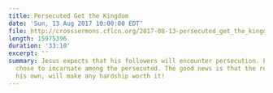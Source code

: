 ```yaml
---
title: Persecuted Get the Kingdom
date: 'Sun, 13 Aug 2017 10:00:00 EDT'
file: http://crosssermons.cflcn.org/2017-08-13-persecuted_get_the_kingdom.m4a
length: 15975396
duration: '33:10'
excerpt: ''
summary: Jesus expects that his followers will encounter persecution. Even more, he
  chose to incarnate among the persecuted. The good news is that the reward awaiting
  his own, will make any hardship worth it!
---
```

